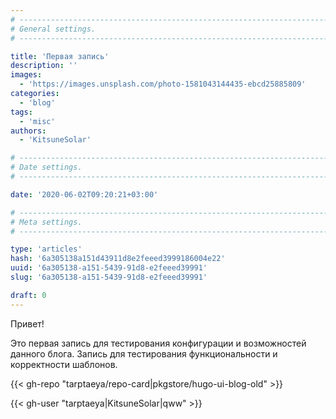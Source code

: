 ```yaml
---
# -------------------------------------------------------------------------------------------------------------------- #
# General settings.
# -------------------------------------------------------------------------------------------------------------------- #

title: 'Первая запись'
description: ''
images:
  - 'https://images.unsplash.com/photo-1581043144435-ebcd25885809'
categories:
  - 'blog'
tags:
  - 'misc'
authors:
  - 'KitsuneSolar'

# -------------------------------------------------------------------------------------------------------------------- #
# Date settings.
# -------------------------------------------------------------------------------------------------------------------- #

date: '2020-06-02T09:20:21+03:00'

# -------------------------------------------------------------------------------------------------------------------- #
# Meta settings.
# -------------------------------------------------------------------------------------------------------------------- #

type: 'articles'
hash: '6a305138a151d43911d8e2feeed3999186004e22'
uuid: '6a305138-a151-5439-91d8-e2feeed39991'
slug: '6a305138-a151-5439-91d8-e2feeed39991'

draft: 0
---
```


Привет!

<!--more-->

Это первая запись для тестирования конфигурации и возможностей данного блога. Запись для тестирования функциональности и корректности шаблонов.

{{< gh-repo "tarptaeya/repo-card|pkgstore/hugo-ui-blog-old" >}}

{{< gh-user "tarptaeya|KitsuneSolar|qww" >}}
